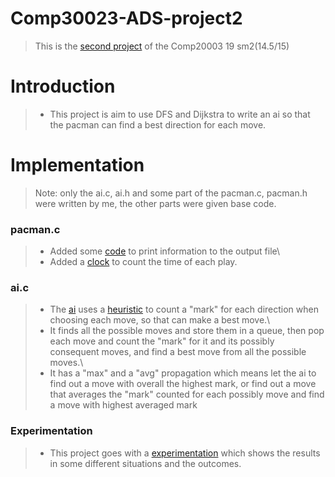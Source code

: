 # Comp30023-ADS-project2
>This is the [second project](https://github.com/zsqSeraphina/Comp20003-ADS-project2/blob/master/assignment2-1.pdf) of the Comp20003 19 sm2(14.5/15)


Introduction
============
>- This project is aim to use DFS and Dijkstra to write an ai so that the pacman can find a best direction for each move.

Implementation
==============
>Note: only the ai.c, ai.h and some part of the pacman.c, pacman.h were written by me, the other parts were given base code.

### pacman.c #
>- Added some [code](https://github.com/zsqSeraphina/Comp20003-ADS-project2/blob/master/pacman.c#L488) to print information to the output file\
>- Added a [clock](https://github.com/zsqSeraphina/Comp20003-ADS-project2/blob/master/pacman.c#L74) to count the time of each play.

### ai.c #
>- The [ai](https://github.com/zsqSeraphina/Comp20003-ADS-project2/blob/master/ai.c) uses a [heuristic](https://github.com/zsqSeraphina/Comp20003-ADS-project2/blob/master/ai.c#L83) to count a "mark" for each direction when choosing each move, so that can make a best move.\
>- It finds all the possible moves and store them in a queue, then pop each move and count the "mark" for it and its possibly consequent moves, and find a best move from all the possible moves.\
>- It has a "max" and a "avg" propagation which means let the ai to find out a move with overall the highest mark, or find out a move that averages the "mark" counted for each possibly move and find a move with highest averaged mark

### Experimentation #
>- This project goes with a [experimentation](https://github.com/zsqSeraphina/Comp20003-ADS-project2/blob/master/ads_assmt2-Experimentation.pdf) which shows the results in some different situations and the outcomes.
